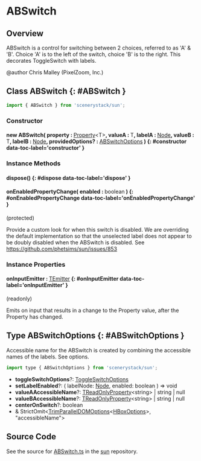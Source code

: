 # ABSwitch

## Overview

ABSwitch is a control for switching between 2 choices, referred to as 'A' &amp; 'B'.
Choice 'A' is to the left of the switch, choice 'B' is to the right.
This decorates ToggleSwitch with labels.

@author Chris Malley (PixelZoom, Inc.)

## Class ABSwitch {: #ABSwitch }


```js
import { ABSwitch } from 'scenerystack/sun';
```
### Constructor

#### new ABSwitch( property : <span style="font-weight: 400;">[Property](../axon/Property.md)&lt;T&gt;</span>, valueA : <span style="font-weight: 400;">T</span>, labelA : <span style="font-weight: 400;">[Node](../scenery/Node.md)</span>, valueB : <span style="font-weight: 400;">T</span>, labelB : <span style="font-weight: 400;">[Node](../scenery/Node.md)</span>, providedOptions? : <span style="font-weight: 400;">[ABSwitchOptions](../sun/ABSwitch.md#ABSwitchOptions)</span> ) {: #constructor data-toc-label='constructor' }

### Instance Methods

#### dispose() {: #dispose data-toc-label='dispose' }

#### onEnabledPropertyChange( enabled : <span style="font-weight: 400;"><span style="color: hsla(calc(var(--md-hue) + 180deg),80%,40%,1);">boolean</span></span> ) {: #onEnabledPropertyChange data-toc-label='onEnabledPropertyChange' }

(protected)

Provide a custom look for when this switch is disabled. We are overriding the default implementation so that
the unselected label does not appear to be doubly disabled when the ABSwitch is disabled.
See https://github.com/phetsims/sun/issues/853

### Instance Properties

#### onInputEmitter : <span style="font-weight: 400;">[TEmitter](../axon/TEmitter.md)</span> {: #onInputEmitter data-toc-label='onInputEmitter' }

(readonly)

Emits on input that results in a change to the Property value, after the Property has changed.



## Type ABSwitchOptions {: #ABSwitchOptions }


Accessible name for the ABSwitch is created by combining the accessible names of the labels. See options.

```js
import type { ABSwitchOptions } from 'scenerystack/sun';
```


- **toggleSwitchOptions**?: [ToggleSwitchOptions](../sun/ToggleSwitch.md#ToggleSwitchOptions)
- **setLabelEnabled**?: ( labelNode: [Node](../scenery/Node.md), enabled: <span style="color: hsla(calc(var(--md-hue) + 180deg),80%,40%,1);">boolean</span> ) =&gt; <span style="color: hsla(calc(var(--md-hue) + 180deg),80%,40%,1);">void</span>
- **valueAAccessibleName**?: [TReadOnlyProperty](../axon/TReadOnlyProperty.md)&lt;<span style="color: hsla(calc(var(--md-hue) + 180deg),80%,40%,1);">string</span>&gt; | <span style="color: hsla(calc(var(--md-hue) + 180deg),80%,40%,1);">string</span> | <span style="color: hsla(calc(var(--md-hue) + 180deg),80%,40%,1);">null</span>
- **valueBAccessibleName**?: [TReadOnlyProperty](../axon/TReadOnlyProperty.md)&lt;<span style="color: hsla(calc(var(--md-hue) + 180deg),80%,40%,1);">string</span>&gt; | <span style="color: hsla(calc(var(--md-hue) + 180deg),80%,40%,1);">string</span> | <span style="color: hsla(calc(var(--md-hue) + 180deg),80%,40%,1);">null</span>
- **centerOnSwitch**?: <span style="color: hsla(calc(var(--md-hue) + 180deg),80%,40%,1);">boolean</span>
- &amp; StrictOmit&lt;[TrimParallelDOMOptions](../scenery/ParallelDOM.md#TrimParallelDOMOptions)&lt;[HBoxOptions](../scenery/HBox.md#HBoxOptions)&gt;, "accessibleName"&gt;




## Source Code

See the source for [ABSwitch.ts](https://github.com/phetsims/sun/blob/main/js/ABSwitch.ts) in the [sun](https://github.com/phetsims/sun) repository.
